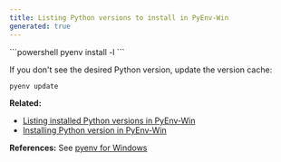 ```yaml
---
title: Listing Python versions to install in PyEnv-Win
generated: true
---
```


<div markdown="1" class="ans">
```powershell
pyenv install -l
```
</div>

If you don't see the desired Python version, update the version cache:
```powershell
pyenv update
```

**Related:**
- [Listing installed Python versions in PyEnv-Win](/en-US/pyenv-win/listing-installed-python-versions)
- [Installing Python version in PyEnv-Win](/en-US/pyenv-win/installing-python-version)

**References:**
See [pyenv for Windows](https://github.com/pyenv-win/pyenv-win)
